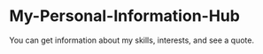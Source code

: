 # My-Personal-Information-Hub
You can get information about my skills, interests, and  see a quote.
